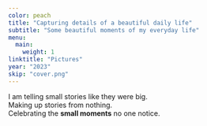 ```yaml
---
color: peach
title: "Capturing details of a beautiful daily life"
subtitle: "Some beautiful moments of my everyday life"
menu:
  main:
    weight: 1
linktitle: "Pictures"
year: "2023"
skip: "cover.png"
---
```


I am telling small stories like they were big.  
Making up stories from nothing.  
Celebrating the **small moments** no one notice.  
